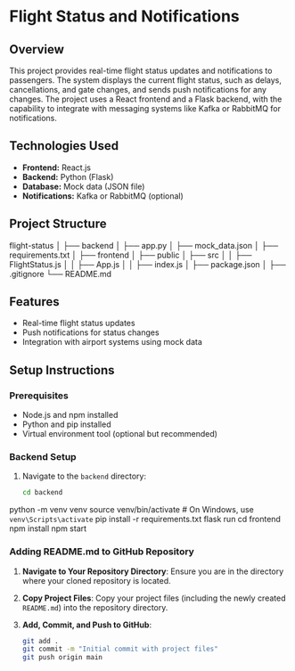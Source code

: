 # Flight Status and Notifications

## Overview
This project provides real-time flight status updates and notifications to passengers. The system displays the current flight status, such as delays, cancellations, and gate changes, and sends push notifications for any changes. The project uses a React frontend and a Flask backend, with the capability to integrate with messaging systems like Kafka or RabbitMQ for notifications.

## Technologies Used
- **Frontend:** React.js
- **Backend:** Python (Flask)
- **Database:** Mock data (JSON file)
- **Notifications:** Kafka or RabbitMQ (optional)

## Project Structure
flight-status
│
├── backend
│ ├── app.py
│ ├── mock_data.json
│ ├── requirements.txt
│
├── frontend
│ ├── public
│ ├── src
│ │ ├── FlightStatus.js
│ │ ├── App.js
│ │ ├── index.js
│ ├── package.json
│
├── .gitignore
└── README.md


## Features
- Real-time flight status updates
- Push notifications for status changes
- Integration with airport systems using mock data

## Setup Instructions

### Prerequisites
- Node.js and npm installed
- Python and pip installed
- Virtual environment tool (optional but recommended)

### Backend Setup
1. Navigate to the `backend` directory:
   ```bash
   cd backend
python -m venv venv
source venv/bin/activate   # On Windows, use `venv\Scripts\activate`
pip install -r requirements.txt
flask run
cd frontend
npm install
npm start

### Adding README.md to GitHub Repository

1. **Navigate to Your Repository Directory**: Ensure you are in the directory where your cloned repository is located.

2. **Copy Project Files**: Copy your project files (including the newly created `README.md`) into the repository directory.

3. **Add, Commit, and Push to GitHub**:
   ```bash
   git add .
   git commit -m "Initial commit with project files"
   git push origin main
